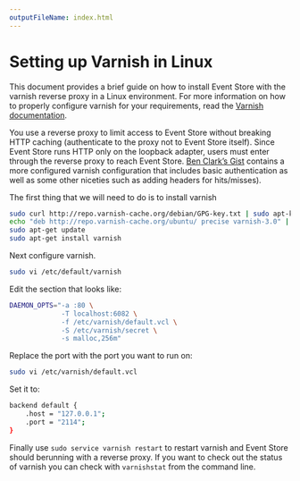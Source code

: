 ```yaml
---
outputFileName: index.html
---
```


# Setting up Varnish in Linux

This document provides a brief guide on how to install Event Store with the varnish reverse proxy in a Linux environment. For more information on how to properly configure varnish for your requirements, read the [Varnish documentation](https://www.varnish-cache.org/trac/wiki/Introduction).

You use a reverse proxy to limit access to Event Store without breaking HTTP caching (authenticate to the proxy not to Event Store itself). Since Event Store runs HTTP only on the loopback adapter, users must enter through the reverse proxy to reach Event Store. [Ben Clark’s Gist](https://gist.github.com/benclark/2695148) contains a more configured varnish configuration that includes basic authentication as well as some other niceties such as adding headers for hits/misses).

The first thing that we will need to do is to install varnish

```bash
sudo curl http://repo.varnish-cache.org/debian/GPG-key.txt | sudo apt-key add -
echo "deb http://repo.varnish-cache.org/ubuntu/ precise varnish-3.0" | sudo tee -a /etc/apt/sources.list
sudo apt-get update
sudo apt-get install varnish
```

Next configure varnish.

```bash
sudo vi /etc/default/varnish
```

Edit the section that looks like:

```bash
DAEMON_OPTS="-a :80 \
             -T localhost:6082 \
             -f /etc/varnish/default.vcl \
             -S /etc/varnish/secret \
             -s malloc,256m"
```

Replace the port with the port you want to run on:

```bash
sudo vi /etc/varnish/default.vcl
```

Set it to:

```bash
backend default {
    .host = "127.0.0.1";
    .port = "2114";
}
```

Finally use `sudo service varnish restart` to restart varnish and Event Store should berunning with a reverse proxy. If you want to check out the status of varnish you can check with `varnishstat` from the command line.
